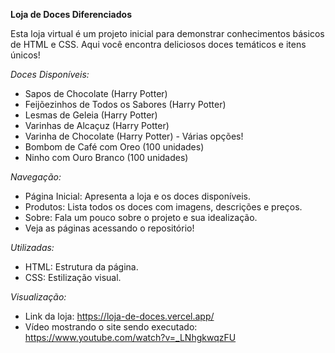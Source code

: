 **Loja de Doces Diferenciados**


Esta loja virtual é um projeto inicial para demonstrar conhecimentos básicos de HTML e CSS. Aqui você encontra deliciosos doces temáticos e itens únicos!

*Doces Disponíveis:*
* Sapos de Chocolate (Harry Potter)
* Feijõezinhos de Todos os Sabores (Harry Potter)
* Lesmas de Geleia (Harry Potter)
* Varinhas de Alcaçuz (Harry Potter)
* Varinha de Chocolate (Harry Potter) - Várias opções!
* Bombom de Café com Oreo (100 unidades)
* Ninho com Ouro Branco (100 unidades)
  

*Navegação:*
* Página Inicial: Apresenta a loja e os doces disponíveis.
* Produtos: Lista todos os doces com imagens, descrições e preços.
* Sobre: Fala um pouco sobre o projeto e sua idealização.
* Veja as páginas acessando o repositório!

*Utilizadas:*
* HTML: Estrutura da página.
* CSS: Estilização visual.


*Visualização:* 
* Link da loja: https://loja-de-doces.vercel.app/
* Vídeo mostrando o site sendo executado: https://www.youtube.com/watch?v=_LNhgkwqzFU



